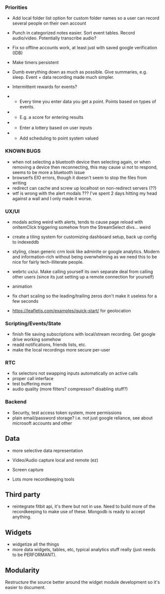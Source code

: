 
### Priorities

- Add local folder list option for custom folder names so a user can record several people on their own account

- Punch in categorized notes easier.  Sort event tables. Record audio/video. Potentially transcribe audio?

- Fix so offline accounts work, at least just with saved google verification (IDB)

- Make timers persistent

- Dumb everything down as much as possible. Give summaries, e.g. sleep. Event + data recording made much simpler.

- Intermittent rewards for events? 
 - - Every time you enter data you get a point. Points based on types of events.
 - - E.g. a score for entering results
 - - Enter a lottery based on user inputs
 - - Add scheduling to point system valued


### KNOWN BUGS

- when not selecting a bluetooth device then selecting again, or when removing a device then reconnecting, this may cause ui not to respond, seems to be more a bluetooth issue
- browserfs EIO errors, though it doesn't seem to stop the files from writing
- redirect can cache and screw up localhost on non-redirect servers (??)
- wtf is wrong with the alert modals ??? I've spent 2 days hitting my head against a wall and I only made it worse.

### UX/UI

- modals acting weird with alerts, tends to cause page reload with onItemClick triggering somehow from the StreamSelect divs... weird
- create a tiling system for customizing dashboard setup, back up config to indexeddb 
- styling, clean generic crm look like adminlte or google analytics. Modern and information-rich without being overwhelming as we need this to be nice for fairly tech-illiterate people.
- webrtc ux/ui. Make calling yourself its own separate deal from calling other users (since its just setting up a remote connection for yourself)
- animation
- fix chart scaling so the leading/trailing zeros don't make it useless for a few seconds

- https://leafletjs.com/examples/quick-start/ for geolocation

### Scripting/Events/State

- finish file saving subscriptions with local/stream recording. Get google drive working somehow
- readd notifications, friends lists, etc.
- make the local recordings more secure per-user

### RTC

- fix selectors not swapping inputs automatically on active calls
- proper call interface
- test buffering more
- audio quality (more filters? compressor? disabling stuff?)

### Backend

- Security, test access token system, more permissions
- plain email/password storage? i.e. not just google reliance, see about microsoft accounts and other

## Data

- more selective data representation
- Video/Audio capture local and remote (ez)
- Screen capture

- Lots more recordkeeping tools

## Third party

- reintegrate fitbit api, it's there but not in use. Need to build more of the recordkeeping to make use of these. Mongodb is ready to accept anything.

## Widgets

- widgetize all the things
- more data widgets, tables, etc, typical analytics stuff really (just needs to be PERFORMANT).

## Modularity

Restructure the source better around the widget module development so it's easier to document. 